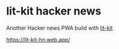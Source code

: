 # lit-kit hacker news


Another Hacker news PWA build with [lit-kit](https://github.com/deebloo/lit-kit)

https://lit-kit-hn.web.app/
